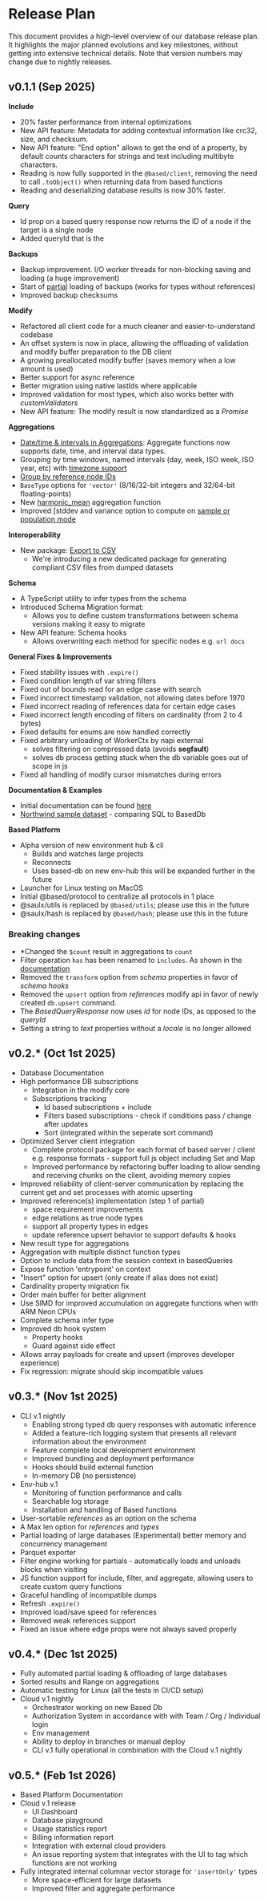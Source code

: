 # Release Plan

This document provides a high-level overview of our database release plan.
It highlights the major planned evolutions and key milestones, without getting into extensive technical details.
Note that version numbers may change due to nightly releases.

## v0.1.1 (Sep 2025)

**Include**

- 20% faster performance from internal optimizations
- New API feature: Metadata for adding contextual information like crc32, size, and checksum.
- New API feature: "End option" allows to get the end of a property, by default counts characters for strings and text including multibyte characters.
- Reading is now fully supported in the `@based/client`, removing the need to call `.toObject()` when returning data from based functions
- Reading and deserializing database results is now 30% faster.

**Query**

- Id prop on a based query response now returns the ID of a node if the target is a single node
- Added queryId that is the

**Backups**

- Backup improvement. I/O worker threads for non-blocking saving and loading (a huge improvement)
- Start of [partial](https://atelier-saulx.github.io/based/#/db/internals?id=partial-data) loading of backups (works for types without references)
- Improved backup checksums

**Modify**

- Refactored all client code for a much cleaner and easier-to-understand codebase
- An offset system is now in place, allowing the offloading of validation and modify buffer preparation to the DB client
- A growing preallocated modify buffer (saves memory when a low amount is used)
- Better support for async reference
- Better migration using native lastIds where applicable
- Improved validation for most types, which also works better with _customValidators_
- New API feature: The modify result is now standardized as a _Promise_

**Aggregations**

- [Date/time & intervals in Aggregations](https://atelier-saulx.github.io/based/#/db/aggregate?id=temporal-grouping-time-based-aggregations): Aggregate functions now supports date, time, and interval data types.
- Grouping by time windows, named intervals (day, week, ISO week, ISO year, etc) with [timezone support](https://atelier-saulx.github.io/based/#/db/aggregate?id=working-with-timezones)
- [Group by reference node IDs](https://atelier-saulx.github.io/based/#/db/aggregate?id=grouping-by-reference-node-ids)
- `BaseType` options for `'vector'` (8/16/32-bit integers and 32/64-bit floating-points)
- New [harmonic_mean](https://atelier-saulx.github.io/based/#/db/aggregate?id=hmeanproperty-string-string) aggregation function
- Improved [stddev and variance option to compute on [sample or population mode](https://atelier-saulx.github.io/based/#/db/aggregate?id=stddevproperty-string-string-options-mode-39sample39-39population39-)

**Interoperability**

- New package: [Export to CSV](https://atelier-saulx.github.io/based/#/db/export)
  - We're introducing a new dedicated package for generating compliant CSV files from dumped datasets

**Schema**

- A TypeScript utility to infer types from the schema
- Introduced Schema Migration format:
  - Allows you to define custom transformations between schema versions making it easy to migrate
- New API feature: Schema hooks
  - Allows overwriting each method for specific nodes
    e.g. `url docs`

**General Fixes & Improvements**

- Fixed stability issues with `.expire()`
- Fixed condition length of var string filters
- Fixed out of bounds read for an edge case with search
- Fixed incorrect timestamp validation, not allowing dates before 1970
- Fixed incorrect reading of references data for certain edge cases
- Fixed incorrect length encoding of filters on cardinality (from 2 to 4 bytes)
- Fixed defaults for enums are now handled correctly
- Fixed arbitrary unloading of WorkerCtx by napi external
  - solves filtering on compressed data (avoids **segfault**)
  - solves db process getting stuck when the db variable goes out of scope in js
- Fixed all handling of modify cursor mismatches during errors

**Documentation & Examples**

- Initial documentation can be found [here](https://atelier-saulx.github.io/based/#/)
- [Northwind sample dataset](https://atelier-saulx.github.io/based/#/db/sql?id=northwind-sample-database) - comparing SQL to BasedDb

**Based Platform**

- Alpha version of new environment hub & cli
  - Builds and watches large projects
  - Reconnects
  - Uses based-db on new env-hub this will be expanded further in the future
- Launcher for Linux testing on MacOS
- Initial @based/protocol to centralize all protocols in 1 place
- @saulx/utils is replaced by `@based/utils`; please use this in the future
- @saulx/hash is replaced by `@based/hash`; please use this in the future

### Breaking changes

- \*Changed the `$count` result in aggregations to `count`
- Filter operation `has` has been renamed to `ìncludes`. As shown in the [documentation](https://atelier-saulx.github.io/based/#/db/filtering?id=operators)
- Removed the `transform` option from _schema_ properties in favor of _schema hooks_
- Removed the `upsert` option from _references_ modify api in favor of newly created `db.upsert` command.
- The _BasedQueryResponse_ now uses _id_ for node IDs, as opposed to the _queryId_
- Setting a string to _text_ properties without a _locale_ is no longer allowed

## v0.2.\* (Oct 1st 2025)

- Database Documentation
- High performance DB subscriptions
  - Integration in the modify core
  - Subscriptions tracking
    - Id based subscriptions + include
    - Filters based subscriptions - check if conditions pass / change after updates
    - Sort (integrated within the seperate sort command)
- Optimized Server client integration
  - Complete protocol package for each format of based server / client e.g. response formats - support full js object including Set and Map
  - Improved performance by refactoring buffer loading to allow sending and receiving chunks on the client, avoiding memory copies
- Improved reliability of client-server communication by replacing the current get and set processes with atomic upserting
- Improved reference(s) implementation (step 1 of partial)
  - space requirement improvements
  - edge relations as true node types
  - support all property types in edges
  - update reference upsert behavior to support defaults & hooks
- New result type for aggregations
- Aggregation with multiple distinct function types
- Option to include data from the session context in basedQueries
- Expose function 'entrypoint' on context
- "Insert" option for upsert (only create if alias does not exist)
- Cardinality property migration fix
- Order main buffer for better alignment
- Use SIMD for improved accumulation on aggregate functions when with ARM Neon CPUs
- Complete schema infer type
- Improved db hook system
  - Property hooks
  - Guard against side effect
- Allows array payloads for create and upsert (improves developer experience)
- Fix regression: migrate should skip incompatible values

## v0.3.\* (Nov 1st 2025)

- CLI v.1 nightly
  - Enabling strong typed db query responses with automatic inference
  - Added a feature-rich logging system that presents all relevant information about the environment
  - Feature complete local development environment
  - Improved bundling and deployment performance
  - Hooks should build external function
  - In-memory DB (no persistence)
- Env-hub v.1
  - Monitoring of function performance and calls
  - Searchable log storage
  - Installation and handling of Based functions
- User-sortable _references_ as an option on the schema
- A Max len option for _references_ and _types_
- Partial loading of large databases (Experimental) better memory and concurrency management
- Parquet exporter
- Filter engine working for partials - automatically loads and unloads blocks when visiting
- JS function support for include, filter, and aggregate, allowing users to create custom query functions
- Graceful handling of incompatible dumps
- Refresh `.expire()`
- Improved load/save speed for references
- Removed weak references support
- Fixed an issue where edge props were not always saved properly

## v0.4.\* (Dec 1st 2025)

- Fully automated partial loading & offloading of large databases
- Sorted results and Range on aggregations
- Automatic testing for Linux (all the tests in CI/CD setup)
- Cloud v.1 nightly
  - Orchestrator working on new Based Db
  - Authorization System in accordance with with Team / Org / Individual login
  - Env management
  - Ability to deploy in branches or manual deploy
  - CLI v.1 fully operational in combination with the Cloud v.1 nightly

## v0.5.\* (Feb 1st 2026)

- Based Platform Documentation
- Cloud v.1 release
  - UI Dashboard
  - Database playground
  - Usage statistics report
  - Billing information report
  - Integration with external cloud providers
  - An issue reporting system that integrates with the UI to tag which functions are not working
- Fully integrated internal columnar vector storage for `'insertOnly'` types
  - More space-efficient for large datasets
  - Improved filter and aggregate performance
